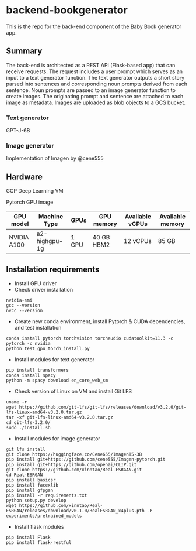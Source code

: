 # backend-bookgenerator
This is the repo for the back-end component of the Baby Book generator app.

## Summary
The back-end is architected as a REST API (Flask-based app) that can receive requests. The request includes a user prompt which serves as an input to a text generator function.  The text generator outputs a short story parsed into sentences and corresponding noun prompts derived from each sentence. Noun prompts are passed to an image generator function to create images. The originating prompt and sentence are attached to each image as metadata. Images are uploaded as blob objects to a GCS bucket.

### Text generator
GPT-J-6B


### Image generator

Implementation of Imagen by @cene555


## Hardware 
GCP Deep Learning VM

Pytorch GPU image

| GPU model | Machine Type | GPUs | GPU memory | Available vCPUs | Available memory |
|---------- | ------------ | -----| ---------- | --------------- | ---------------- |
| NVIDIA A100| a2-highgpu-1g |	1 GPU	|40 GB HBM2|	12 vCPUs|	85 GB |





## Installation requirements
- Install GPU driver
- Check driver installation
```
nvidia-smi
gcc --version
nvcc --version
```
- Create new conda environment, install Pytorch & CUDA dependencies, and test installation
```
conda install pytorch torchvision torchaudio cudatoolkit=11.3 -c pytorch -c nvidia
python test_gpu_torch_install.py 
```
- Install modules for text generator
```
pip install transformers
conda install spacy
python -m spacy download en_core_web_sm
```
-  Check version of Linux on VM and install Git LFS
```
uname -r
wget https://github.com/git-lfs/git-lfs/releases/download/v3.2.0/git-lfs-linux-amd64-v3.2.0.tar.gz
tar -xf git-lfs-linux-amd64-v3.2.0.tar.gz
cd git-lfs-3.2.0/
sudo ./install.sh
```
- Install modules for image generator
```
git lfs install
git clone https://huggingface.co/Cene655/ImagenT5-3B
pip install git+https://github.com/cene555/Imagen-pytorch.git
pip install git+https://github.com/openai/CLIP.git
git clone https://github.com/xinntao/Real-ESRGAN.git
cd Real-ESRGAN
pip install basicsr
pip install facexlib
pip install gfpgan
pip install -r requirements.txt
python setup.py develop
wget https://github.com/xinntao/Real-ESRGAN/releases/download/v0.1.0/RealESRGAN_x4plus.pth -P experiments/pretrained_models
```
- Install flask modules
```
pip install Flask
pip install flask-restful
```



